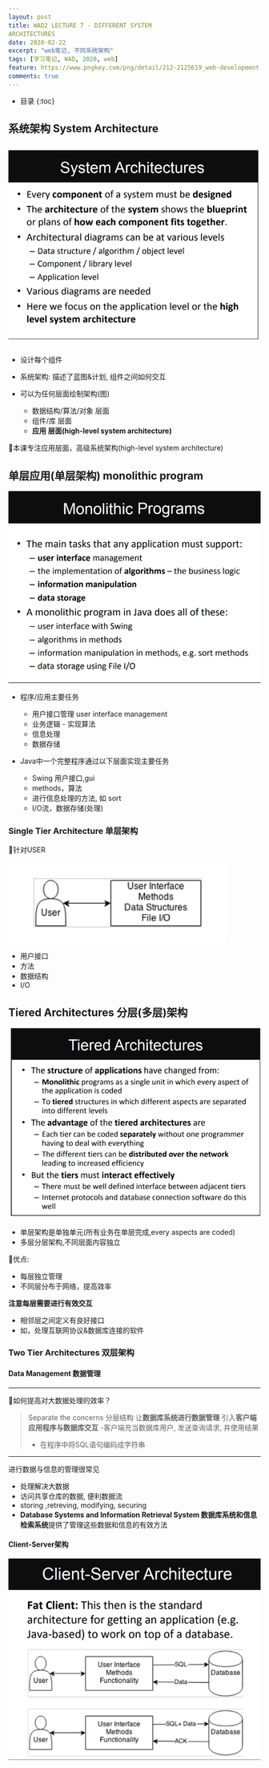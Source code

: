 ```yaml
---
layout: post
title: WAD2 LECTURE 7 - DIFFERENT SYSTEM
ARCHITECTURES
date: 2020-02-22
excerpt: "web笔记, 不同系统架构"
tags: [学习笔记, WAD, 2020, web]
feature: https://www.pngkey.com/png/detail/212-2125619_web-development-creative-web-design-banner.png
comments: true
---
```


* 目录
{:toc}

## 系统架构 System Architecture

![](/static/2020-02-22-02-20-19.png)
- 设计每个组件
  
- 系统架构: 描述了蓝图&计划, 组件之间如何交互

- 可以为任何层面绘制架构(图)
  - 数据结构/算法/对象 层面
  - 组件/库 层面
  - **应用 层面(high-level system architecture)**

🍬本课专注应用层面，高级系统架构(high-level system architecture)

## 单层应用(单层架构) monolithic program

![](/static/2020-02-22-02-29-50.png)

- 程序/应用主要任务
  - 用户接口管理 user interface management
  - 业务逻辑 - 实现算法
  - 信息处理
  - 数据存储

- Java中一个完整程序通过以下层面实现主要任务
  - Swing 用户接口,gui
  - methods，算法
  - 进行信息处理的方法, 如 sort
  - I/O流，数据存储(处理)

### Single Tier Architecture 单层架构

🍬针对USER

![](/static/2020-02-22-02-35-47.png)
- 用户接口
- 方法
- 数据结构
- I/O


## Tiered Architectures 分层(多层)架构

![](/static/2020-02-22-02-37-50.png)
- 单层架构是单独单元(所有业务在单层完成,every aspects are coded)
- 多层分层架构,不同层面内容独立

🍬优点:
- 每层独立管理
- 不同层分布于网络，提高效率

**注意每层需要进行有效交互**
- 相邻层之间定义有良好接口
- 如，处理互联网协议&数据库连接的软件

### Two Tier Architectures 双层架构

#### Data Management 数据管理

---

🍬如何提高对大数据处理的效率？

> Separate the concerns 分层结构
> 让**数据库系统进行数据管理**
> 引入**客户端应用程序与数据库交互**
> -客户端充当数据库用户, 发送查询请求, 并使用结果
> - 在程序中将SQL语句编码成字符串

---

进行数据与信息的管理很常见
- 处理解决大数据
- 访问共享仓库的数据, 便利数据流
- storing ,retreving, modifying, securing
- **Database Systems and Information Retrieval System 数据库系统和信息检索系统**提供了管理这些数据和信息的有效方法

#### Client-Server架构

![](/static/2020-02-22-03-04-38.png)

